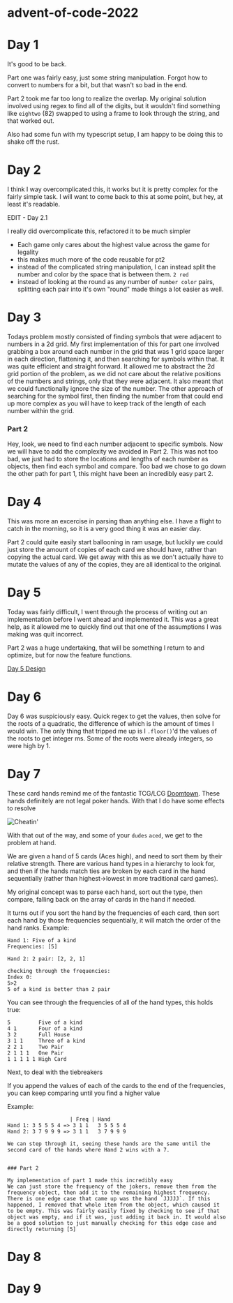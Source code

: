 # advent-of-code-2022

# Day 1
It's good to be back. 

Part one was fairly easy, just some string manipulation. Forgot how to convert to numbers for a bit, but that wasn't so bad in the end.

Part 2 took me far too long to realize the overlap. My original solution involved using regex to find all of the digits, but it wouldn't find something like `eightwo` (82)
swapped to using a frame to look through the string, and that worked out. 

Also had some fun with my typescript setup, I am happy to be doing this to shake off the rust. 

# Day 2

I think I way overcomplicated this, it works but it is pretty complex for the fairly simple task. 
I will want to come back to this at some point, but hey, at least it's readable. 

EDIT - Day 2.1

I really did overcomplicate this, refactored it to be much simpler
- Each game only cares about the highest value across the game for legality
- this makes much more of the code reusable for pt2
- instead of the complicated string manipulation, I can instead split the number and color by the space that is between them. `2 red`
- instead of looking at the round as any number of `number color` pairs, splitting each pair into it's own "round" made things a lot easier as well. 

# Day 3

Todays problem mostly consisted of finding symbols that were adjacent to numbers in a 2d grid. My first implementation of this for part one involved grabbing a box around each number in the grid that was 1 grid space larger in each direction, flattening it, and then searching for symbols within that. It was quite efficient and straight forward. It allowed me to abstract the 2d grid portion of the problem, as we did not care about the relative positions of the numbers and strings, only that they were adjacent. It also meant that we could functionally ignore the size of the number. The other approach of searching for the symbol first, then finding the number from that could end up more complex as you will have to keep track of the length of each number within the grid. 

### Part 2

Hey, look, we need to find each number adjacent to specific symbols. Now we will have to add the complexity we avoided in Part 2. This was not too bad, we just had to store the locations and lengths of each number as objects, then find each symbol and compare. Too bad we chose to go down the other path for part 1, this might have been an incredibly easy part 2. 

# Day 4

This was more an excercise in parsing than anything else. I have a flight to catch in the morning, so it is a very good thing it was an easier day. 

Part 2 could quite easily start ballooning in ram usage, but luckily we could just store the amount of copies of each card we should have, rather than copying the actual card. We get away with this as we don't actually have to mutate the values of any of the copies, they are all identical to the original.

# Day 5
Today was fairly difficult, I went through the process of writing out an implementation before I went ahead and implemented it. This was a great help, as it allowed me to quickly find out that one of the assumptions I was making was quit incorrect. 

Part 2 was a huge undertaking, that will be something I return to and optimize, but for now the feature functions. 

[Day 5 Design](src/design/day5.md)

# Day 6
Day 6 was suspiciously easy. Quick regex to get the values, then solve for the roots of a quadratic, the difference of which is the amount of times I would win. The only thing that tripped me up is I `.floor()`'d the values of the roots to get integer ms. Some of the roots were already integers, so were high by 1. 

# Day 7

These card hands remind me of the fantastic TCG/LCG [Doomtown](https://pineboxentertainment.com/doomtown/). These hands definitely are not legal poker hands. With that I do have some effects to resolve

![Cheatin'](https://d1rw89lz12ur5s.cloudfront.net/photo/categoryonegames/file/b1ae47b00a4911e980d6e7465a739109/ata_snakebite.jpg)

With that out of the way, and some of your `dudes` `aced`, we get to the problem at hand.

We are given a hand of 5 cards (Aces high), and need to sort them by their relative strength. There are various hand types in a hierarchy to look for, and then if the hands match ties are broken by each card in the hand sequentially (rather than highest->lowest in more traditional card games).

My original concept was to parse each hand, sort out the type, then compare, falling back on the array of cards in the hand if needed. 

It turns out if you sort the hand by the frequencies of each card, then sort each hand by those frequencies sequentially, it will match the order of the hand ranks. 
Example:
```
Hand 1: Five of a kind
Frequencies: [5]

Hand 2: 2 pair: [2, 2, 1]

checking through the frequencies:
Index 0:
5>2
5 of a kind is better than 2 pair
```
You can see through the frequencies of all of the hand types, this holds true:

```
5         Five of a kind
4 1       Four of a kind
3 2       Full House
3 1 1     Three of a kind
2 2 1     Two Pair
2 1 1 1   One Pair
1 1 1 1 1 High Card
```

Next, to deal with the tiebreakers

If you append the values of each of the cards to the end of the frequencies, you can keep comparing until you find a higher value

Example:
```
                    | Freq | Hand
Hand 1: 3 5 5 5 4 => 3 1 1   3 5 5 5 4
Hand 2: 3 7 9 9 9 => 3 1 1   3 7 9 9 9 

We can step through it, seeing these hands are the same until the second card of the hands where Hand 2 wins with a 7. 


### Part 2

My implementation of part 1 made this incredibly easy
We can just store the frequency of the jokers, remove them from the frequency object, then add it to the remaining highest frequency. There is one edge case that came up was the hand `JJJJJ`. If this happened, I removed that whole item from the object, which caused it to be empty. This was fairly easily fixed by checking to see if that object was empty, and if it was, just adding it back in. It would also be a good solution to just manually checking for this edge case and directly returning [5]

```
# Day 8

# Day 9
